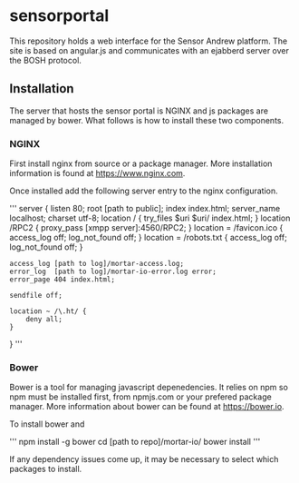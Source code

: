 # sensorportal
This repository holds a web interface for the Sensor Andrew platform. 
The site is based on angular.js and communicates with an ejabberd server
over the BOSH protocol. 

## Installation

The  server that hosts the  sensor portal is NGINX and js packages are managed by bower. 
What follows is how to install these two components.

### NGINX

First install 
nginx from source or a package manager. More installation information is found
at https://www.nginx.com. 

Once installed add the following server entry to the nginx configuration. 

'''
server {
    listen 80;
    root [path to public];
    index index.html;
    server_name localhost;
    charset utf-8;
    location / {
        try_files $uri $uri/ index.html;
    }
    location /RPC2 {
        proxy_pass [xmpp server]:4560/RPC2;
    }
    location = /favicon.ico { access_log off; log_not_found off; }
    location = /robots.txt  { access_log off; log_not_found off; }

    access_log [path to log]/mortar-access.log;
    error_log  [path to log]/mortar-io-error.log error;
    error_page 404 index.html;
    
    sendfile off;

    location ~ /\.ht/ {
        deny all;
    }
    
}
'''


### Bower

Bower is a tool for managing javascript depenedencies. It relies on npm so npm must be installed first, 
from npmjs.com or your prefered package manager. More information about bower can be found at https://bower.io. 

To install bower and  

'''
 npm install -g bower
 cd [path to repo]/mortar-io/
 bower install 
'''

If any dependency issues come up, it may be necessary to select which packages to install. 

